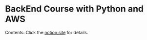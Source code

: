 # BackEnd Course with Python and AWS

Contents: Click the [notion site](https://iridescent-push-23e.notion.site/BackEnd-Dev-with-Python-AWS-206fb85da7af80cbb227e1b7a4b2c448?pvs=143) for details.
